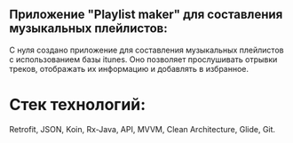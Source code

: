 ## Приложение "Playlist maker" для составления музыкальных плейлистов:
С нуля создано приложение для составления музыкальных плейлистов с использованием базы itunes. Оно позволяет прослушивать отрывки треков, отображать их информацию и добавлять в избранное.
# Стек технологий:
Retrofit, JSON, Koin, Rx-Java, API, MVVM, Clean Architecture, Glide, Git.
